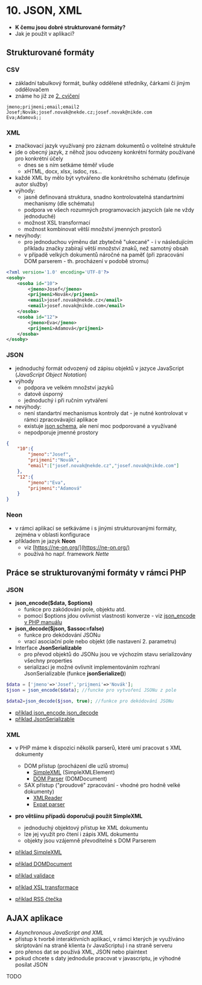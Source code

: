 # 10. JSON, XML

* **K čemu jsou dobré strukturované formáty?**
* Jak je použít v aplikaci?

## Strukturované formáty
### CSV
* základní tabulkový formát, buňky oddělené středníky, čárkami či jiným oddělovačem
* známe ho již ze [2. cvičení](../02-retezce-soubory)
```csv
jmeno;prijmeni;email;email2
Josef;Novák;josef.novak@nekde.cz;josef.novak@nikde.com
Eva;Adamová;;
```

### XML
* značkovací jazyk využívaný pro záznam dokumentů o volitelné struktuře
* jde o obecný jazyk, z něhož jsou odvozeny konkrétní formáty používané pro konkrétní účely
    * dnes se s ním setkáme téměř všude
    * xHTML, docx, xlsx, isdoc, rss...
* každé XML by mělo být vytvářeno dle konkrétního schématu (definuje autor služby)
* výhody:
    * jasně definovaná struktura, snadno kontrolovatelná standartními mechanismy (dle schématu)
    * podpora ve všech rozumných programovacích jazycích (ale ne vždy jednoduché)
    * možnost XSL transformací
    * možnost kombinovat větší množství jmenných prostorů
* nevýhody:
    * pro jednoduchou výměnu dat zbytečně "ukecané" - i v následujícím příkladu značky zabírají větší množství znaků, než samotný obsah
    * v případě velkých dokumentů náročné na paměť (při zpracování DOM parserem - th. procházení v podobě stromu)

```xml
<?xml version='1.0' encoding='UTF-8'?>
<osoby>
    <osoba id="10">
        <jmeno>Josef</jmeno>
        <prijmeni>Novák</prijmeni>
        <email>josef.novak@nekde.cz</email>
        <email>josef.novak@nikde.com</email>
    </osoba>
    <osoba id="12">
        <jmeno>Eva</jmeno>
        <prijmeni>Adamová</prijmeni>
    </osoba>
</osoby>
```

### JSON
* jednoduchý formát odvozený od zápisu objektů v jazyce JavaScript (*JavaScript Object Notation*)
* výhody
    * podpora ve velkém množství jazyků
    * datově úsporný
    * jednoduchý i při ručním vytváření
* nevýhody:
    * není standartní mechanismus kontroly dat - je nutné kontrolovat v rámci zpracovávající aplikace
    * existuje [json schema](http://json-schema.org), ale není moc podporované a využívané
    * nepodporuje jmenné prostory

```json
{
    "10":{
        "jmeno":"Josef",
        "prijmeni":"Novák",
        "email":["josef.novak@nekde.cz","josef.novak@nikde.com"]
    },
    "12":{
        "jmeno":"Eva",
        "prijmeni":"Adamová"
    }
}
```

### Neon
* v rámci aplikací se setkáváme i s jinými strukturovanými formáty, zejména v oblasti konfigurace
* příkladem je jazyk **Neon**
    * viz [https://ne-on.org/](https://ne-on.org/)
    * používá ho např. framework *Nette*

## Práce se strukturovanými formáty v rámci PHP
### JSON
* **json_encode($data, $options)**
    * funkce pro zakódování pole, objektu atd.
    * pomocí $options jdou ovlivnist vlastnosti konverze - viz [json_encode v PHP manuálu](http://php.net/manual/en/function.json-encode.php)
* **json_decode($json, $assoc=false)**
    * funkce pro dekódování JSONu
    * vrací asociační pole nebo objekt (dle nastavení 2. parametru)
* Interface **JsonSerializable**
    * pro převod objektů do JSONu jsou ve výchozím stavu serializovány všechny properties
    * serializaci je možné ovlivnit implementováním rozhraní JsonSerializable (funkce **jsonSerialize()**)

```php
$data = ['jmeno'=>'Josef','prijmeni'=>'Novák'];
$json = json_encode($data); //funcke pro vytvoření JSONu z pole

$data2=json_decode($json, true); //funkce pro dekódování JSONu
```

* [příklad json_encode,json_decode](./json/encode_decode.php)
* [příklad JsonSerializable](./json/jsonserializable.php)

### XML
* v PHP máme k dispozici několik parserů, které umí pracovat s XML dokumenty
    * DOM přístup (procházení dle uzlů stromu)
        * [SimpleXML](http://php.net/manual/en/book.simplexml.php) (SimpleXMLElement)
        * [DOM Parser](http://php.net/manual/en/class.domdocument.php) (DOMDocument)
    * SAX přístup ("proudové" zpracování - vhodné pro hodně velké dokumenty)
        * [XMLReader](http://php.net/manual/en/xmlreader.open.php)
        * [Expat parser](http://www.w3schools.com/php/php_xml_parser_expat.asp)
* **pro většinu případů doporučuji použít SimpleXML**
    * jednoduchý objektový přístup ke XML dokumentu
    * lze jej využít pro čtení i zápis XML dokumentu
    * objekty jsou vzájemně převoditelné s DOM Parserem

* [příklad SimpleXML](./xml/simplexml.php)
* [příklad DOMDocument](./xml/domdocument.php)
* [příklad validace](./xml/validace.php)
* [příklad XSL transformace](./xml/transformace.php)
* [příklad RSS čtečka](./xml/rss-reader.php)

## AJAX aplikace
* *Asynchronous JavaScript and XML*
* přístup k tvorbě interaktivních aplikací, v rámci kterých je využíváno skriptování na straně klienta (v JavaScriptu) i na straně serveru
* pro přenos dat se používá XML, JSON nebo plaintext
* pokud chcete s daty jednoduše pracovat v javascriptu, je výhodné posílat JSON

TODO